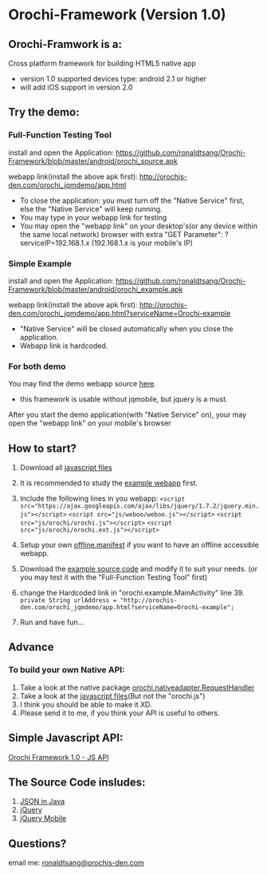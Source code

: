 Orochi-Framework (Version 1.0)
==================================================

Orochi-Framwork is a:
--------------------------------------
Cross platform framework for building HTML5 native app

* version 1.0 supported devices type: android 2.1 or higher
* will add iOS support in version 2.0


Try the demo:
--------------------------------------
### Full-Function Testing Tool ###
install and open the Application: https://github.com/ronaldtsang/Orochi-Framework/blob/master/android/orochi_source.apk

webapp link(install the above apk first): http://orochis-den.com/orochi_jqmdemo/app.html
* To close the application: you must turn off the "Native Service" first, else the "Native Service" will keep running.
* You may type in your webapp link for testing
* You may open the "webapp link" on your desktop's(or any device within the same local network) browser with extra "GET Parameter": ?serviceIP=192.168.1.x (192.168.1.x is your mobile's IP)


### Simple Example ###
install and open the Application: https://github.com/ronaldtsang/Orochi-Framework/blob/master/android/orochi_example.apk

webapp link(install the above apk first): http://orochis-den.com/orochi_jqmdemo/app.html?serviceName=Orochi-example
* "Native Service" will be closed automatically when you close the application.
* Webapp link is hardcoded.


### For both demo ###
You may find the demo webapp source [here](https://github.com/downloads/ronaldtsang/Orochi-Framework/orochi_1.0_web_example_with_source.zip).
* this framework is usable without jqmobile, but jquery is a must.

After you start the demo application(with "Native Service" on), your may open the "webapp link" on your mobile's browser


How to start?
--------------------------------------
1. Download all [javascript files](https://github.com/downloads/ronaldtsang/Orochi-Framework/orochi_1.0_js.zip)

2. It is recommended to study the [example webapp](https://github.com/ronaldtsang/Orochi-Framework/blob/master/web_example_with_source/app.html) first.

3. Include the following lines in you webapp:
`<script src="https://ajax.googleapis.com/ajax/libs/jquery/1.7.2/jquery.min.js"></script>`
`<script src="js/weboo/weboo.js"></script>`
`<script src="js/orochi/orochi.js"></script>`
`<script src="js/orochi/orochi.ext.js"></script>`

4. Setup your own [offline.manifest](https://github.com/ronaldtsang/Orochi-Framework/blob/master/web_example_with_source/offline.manifest) if you want to have an offline accessible webapp.

5. Download the [example source code](https://github.com/downloads/ronaldtsang/Orochi-Framework/orochi_1.0_android_orochi_example.zip) and modify it to suit your needs. (or you may test it with the "Full-Function Testing Tool" first)

6. change the Hardcoded link in "orochi.example.MainActivity" line 39. 
`private String urlAddress = "http://orochis-den.com/orochi_jqmdemo/app.html?serviceName=Orochi-example";`

7. Run and have fun...


Advance
--------------------------------------
### To build your own Native API: ###
1. Take a look at the native package [orochi.nativeadapter.RequestHandler](https://github.com/ronaldtsang/Orochi-Framework/tree/master/android/orochi_source/src/orochi/nativeadapter/requesthandler) 
2. Take a look at the [javascript files](https://github.com/ronaldtsang/Orochi-Framework/tree/master/web_example_with_source/source_js/orochi)(But not the "orochi.js")
3. I think you should be able to make it XD.
4. Please send it to me, if you think your API is useful to others.


Simple Javascript API:
--------------------------------------
[Orochi Framework 1.0 - JS API](https://docs.google.com/document/d/1Rlwf2HBYCG4AafVFCEpuifXhBJuqy3IRdk7cix9ZWe0/edit)


The Source Code insludes:
--------------------------------------
1. [JSON in Java](http://www.json.org/java/)
2. [jQuery](http://jquery.com/)
3. [jQuery Mobile](http://jquerymobile.com/)


Questions?
--------------------------------------
email me: ronaldtsang@orochis-den.com
